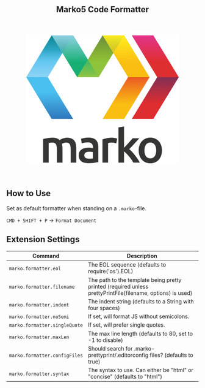 <br>
<br>

## <p align="center"> Marko5 Code Formatter </P>

<br>
<br>

<div align="center">
    <img src="https://raw.githubusercontent.com/marko-js/branding/master/marko-logo-medium-cropped.png" alt="Marko Logo" style="width:400px;"/>
</div>

<br>
<br>

## How to Use

Set as default formatter when standing on a `.marko`-file.

`CMD + SHIFT + P` -> `Format Document`

## Extension Settings

| Command                       | Description                                                                                                |
| ----------------------------- | ---------------------------------------------------------------------------------------------------------- |
| `marko.formatter.eol`         | The EOL sequence (defaults to require('os').EOL)                                                           |
| `marko.formatter.filename`    | The path to the template being pretty printed (required unless prettyPrintFile(filename, options) is used) |
| `marko.formatter.indent`      | The indent string (defaults to a String with four spaces)                                                  |
| `marko.formatter.noSemi`      | If set, will format JS without semicolons.                                                                 |
| `marko.formatter.singleQuote` | If set, will prefer single quotes.                                                                         |
| `marko.formatter.maxLen`      | The max line length (defaults to 80, set to -1 to disable)                                                 |
| `marko.formatter.configFiles` | Should search for .marko-prettyprint/.editorconfig files? (defaults to true)                               |
| `marko.formatter.syntax`      | The syntax to use. Can either be "html" or "concise" (defaults to "html")                                  |
